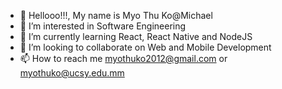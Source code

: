 - 👋 Hellooo!!!, My name is Myo Thu Ko@Michael
- 👀 I’m interested in Software Engineering
- 🌱 I’m currently learning React, React Native and NodeJS
- 💞️ I’m looking to collaborate on Web and Mobile Development
- 📫 How to reach me myothuko2012@gmail.com or myothuko@ucsy.edu.mm

<!---
myothuko98/myothuko98 is a ✨ special ✨ repository because its `README.md` (this file) appears on your GitHub profile.
You can click the Preview link to take a look at your changes.
--->
